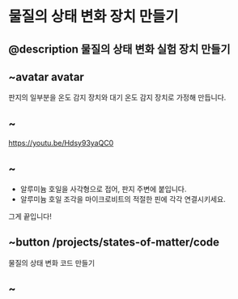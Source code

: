 # 물질의 상태 변화 장치 만들기

## @description 물질의 상태 변화 실험 장치 만들기

## ~avatar avatar

판지의 일부분을 온도 감지 장치와 대기 온도 감지 장치로 가정해 만듭니다.

## ~

https://youtu.be/Hdsy93yaQC0

## ~

* 알루미늄 호일을 사각형으로 접어, 판지 주변에 붙입니다.
* 알루미늄 호일 조각을 마이크로비트의 적절한 핀에 각각 연결시키세요.

그게 끝입니다!

## ~button /projects/states-of-matter/code

물질의 상태 변화 코드 만들기

## ~